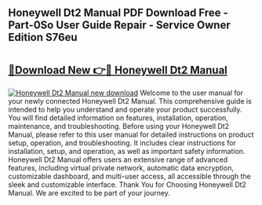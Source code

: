 ## Honeywell Dt2 Manual PDF Download Free - Part-0So User Guide Repair - Service Owner Edition S76eu

# <h2><a href="http://cf17866.oget.top/?id=Honeywell+Dt2+Manual">🔗Download New 👉🔴 Honeywell Dt2 Manual</a></h2>

[![Honeywell Dt2 Manual new download](https://i.imgur.com/5g1atiW.png)](http://cf17866.oget.top/?id=Honeywell+Dt2+Manual)
Welcome to the user manual for your newly connected Honeywell Dt2 Manual. This comprehensive guide is intended to help you understand and operate your product successfully. You will find detailed information on features, installation, operation, maintenance, and troubleshooting. Before using your Honeywell Dt2 Manual, please refer to this user manual for detailed instructions on product setup, operation, and troubleshooting. It includes clear instructions for installation, setup, and operation, as well as important safety information. Honeywell Dt2 Manual offers users an extensive range of advanced features, including virtual private network, automatic data encryption, customizable dashboard, and multi-user access, all accessible through the sleek and customizable interface. Thank You for Choosing Honeywell Dt2 Manual. We are excited to be part of your journey.
